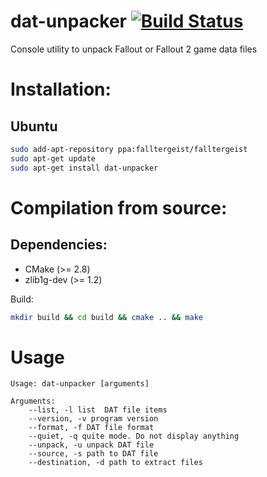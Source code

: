 dat-unpacker [![Build Status](https://travis-ci.org/falltergeist/dat-unpacker.svg?branch=develop)](https://travis-ci.org/falltergeist/dat-unpacker)
===

Console utility to unpack Fallout or Fallout 2 game data files

Installation:
=============

Ubuntu
------

```bash
sudo add-apt-repository ppa:falltergeist/falltergeist
sudo apt-get update
sudo apt-get install dat-unpacker
```

Compilation from source:
============

Dependencies:
-------------

- CMake (>= 2.8)
- zlib1g-dev (>= 1.2)

Build:

```bash
mkdir build && cd build && cmake .. && make
```

Usage
===
```
Usage: dat-unpacker [arguments]

Arguments:
    --list, -l list  DAT file items
    --version, -v program version
    --format, -f DAT file format
    --quiet, -q quite mode. Do not display anything
    --unpack, -u unpack DAT file
    --source, -s path to DAT file
    --destination, -d path to extract files
